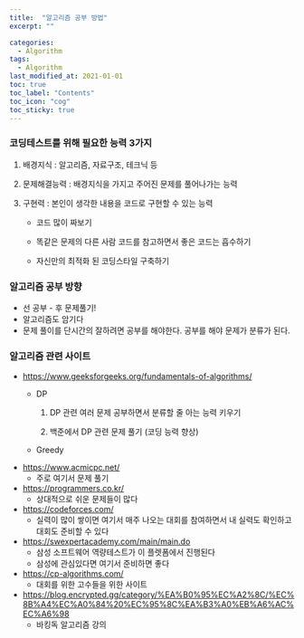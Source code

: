 ```yaml
---
title:  "알고리즘 공부 방법"
excerpt: ""

categories:
  - Algorithm
tags:
  - Algorithm
last_modified_at: 2021-01-01 
toc: true
toc_label: "Contents"
toc_icon: "cog"
toc_sticky: true
---
```


### 코딩테스트를 위해 필요한 능력 3가지

1. 배경지식 : 알고리즘, 자료구조, 테크닉 등

2. 문제해결능력 : 배경지식을 가지고 주어진 문제를 풀어나가는 능력 

3. 구현력 : 본인이 생각한 내용을 코드로 구현할 수 있는 능력

   - 코드 많이 짜보기

   - 똑같은 문제의 다른 사람 코드를 참고하면서 좋은 코드는 흡수하기 

   - 자신만의 최적화 된 코딩스타일 구축하기

     

### 알고리즘 공부 방향

- 선 공부 - 후 문제풀기!
- 알고리즘도 암기다
- 문제 풀이를 단시간의 잘하려면 공부를 해야한다. 공부를 해야 문제가 분류가 된다. 




### 알고리즘 관련 사이트

- <https://www.geeksforgeeks.org/fundamentals-of-algorithms/>
  - DP  

    1. DP 관련 여러 문제 공부하면서 분류할 줄 아는 능력 키우기 

    2. 백준에서 DP 관련 문제 풀기 (코딩 능력 향상)

  - Greedy 
- <https://www.acmicpc.net/>
  - 주로 여기서 문제 풀기
- <https://programmers.co.kr/>
  - 상대적으로 쉬운 문제들이 많다
- <https://codeforces.com/>
  - 실력이 많이 쌓이면 여기서 매주 나오는 대회를 참여하면서 내 실력도 확인하고 대회도 준비할 수 있다
- <https://swexpertacademy.com/main/main.do>
  - 삼성 소프트웨어 역량테스트가 이 플렛폼에서 진행된다
  - 삼성에 관심있다면 여기서 준비하면 좋다
- <https://cp-algorithms.com/>
  - 대회를 위한 고수들을 위한 사이트 
- <https://blog.encrypted.gg/category/%EA%B0%95%EC%A2%8C/%EC%8B%A4%EC%A0%84%20%EC%95%8C%EA%B3%A0%EB%A6%AC%EC%A6%98>
  - 바킹독 알고리즘 강의



